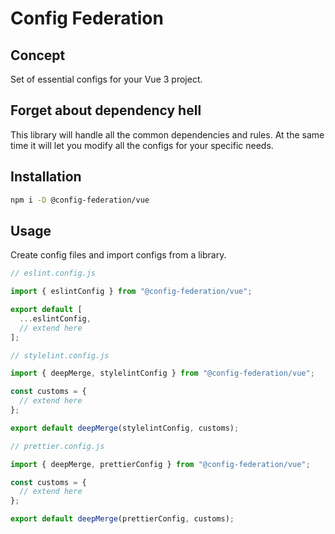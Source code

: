 # Config Federation

## Concept

Set of essential configs for your Vue 3 project.

## Forget about dependency hell

This library will handle all the common dependencies and rules. At the same time it will let you modify all the configs for your specific needs.

## Installation

```sh
npm i -D @config-federation/vue
```

## Usage

Create config files and import configs from a library.

```js
// eslint.config.js

import { eslintConfig } from "@config-federation/vue";

export default [
  ...eslintConfig,
  // extend here
];
```

```js
// stylelint.config.js

import { deepMerge, stylelintConfig } from "@config-federation/vue";

const customs = {
  // extend here
};

export default deepMerge(stylelintConfig, customs);
```

```js
// prettier.config.js

import { deepMerge, prettierConfig } from "@config-federation/vue";

const customs = {
  // extend here
};

export default deepMerge(prettierConfig, customs);
```
